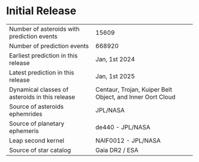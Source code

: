 # Initial Release

|                                                |                                                           |
| ---------------------------------------------- | --------------------------------------------------------- |
| Number of asteroids with prediction events     | 15609                                                     |
| Number of prediction events                    | 668920                                                    |
| Earliest prediction in this release            | Jan, 1st 2024                                             |
| Latest prediction in this release              | Jan, 1st 2025                                             |
| Dynamical classes of asteroids in this release | Centaur, Trojan, Kuiper Belt Object, and Inner Oort Cloud |
| Source of asteroids ephemrides                 | JPL/NASA                                                  |
| Source of planetary ephemeris                  | de440 - JPL/NASA                                          |
| Leap second kernel                             | NAIF0012 - JPL/NASA                                       |
| Source of star catalog                         | Gaia DR2 / ESA                                            |
